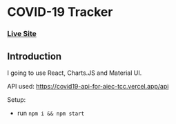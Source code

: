 # COVID-19 Tracker

### [Live Site](https://corona-tracker.vercel.app/)

## Introduction
I going to use React, Charts.JS and Material UI.

API used: https://covid19-api-for-aiec-tcc.vercel.app/api

Setup:
- run ```npm i && npm start```
